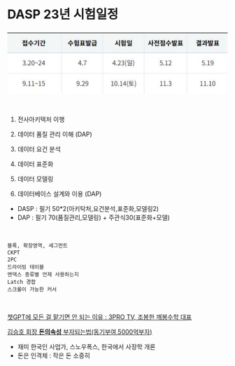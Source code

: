 # DASP 23년 시험일정

![23년 시험일정](./img/s0101.JPG)

<br>

1. 전사아키텍처 이행

1. 데이터 품질 관리 이해 (DAP)

2. 데이터 요건 분석

3. 데이터 표준화

4. 데이터 모델링

5. 데이터베이스 설계와 이용 (DAP)

- DASP : 필기 50*2(아키탁처,요건분석,표준화,모델링2)
- DAP : 필기 70(품질관리,모델링) + 주관식30(표준화+모델)

<br>

    블록, 확장영역, 세그먼트
    CKPT 
    2PC
    드라이빙 테이블
    엔덱스 종류별 언제 사용하는지
    Latch 경합
    스크롤이 가능한 커서

<br>


[챗GPT에 모든 걸 맡기면 안 되는 이유 : 3PRO TV, 조봉한 깨봉수학 대표](https://www.youtube.com/watch?v=vCr6Frmritg&list=PLQvqXcm97CTCa3KE90z0rhBQKlxpNhzCG)

[김승호 회장 **돈의속성** 부자되는법(동기부여,5000억부자)](https://www.youtube.com/watch?v=kqlKPbqynTw)
- 재미 한국인 사업가, 스노우폭스, 한국에서 사장학 개론
- 돈은 인격체 : 작은 돈 소중히